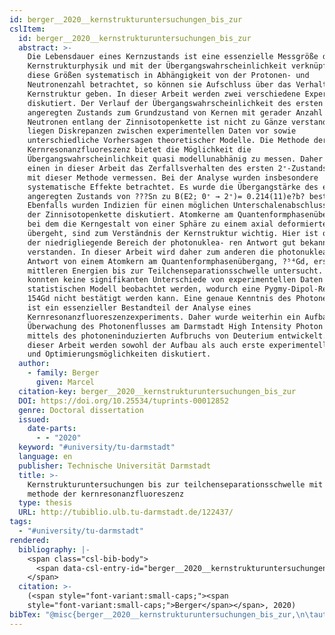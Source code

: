 ```yaml
---
id: berger__2020__kernstrukturuntersuchungen_bis_zur
cslItem:
  id: berger__2020__kernstrukturuntersuchungen_bis_zur
  abstract: >-
    Die Lebensdauer eines Kernzustands ist eine essenzielle Messgröße der
    Kernstrukturphysik und mit der Übergangswahrscheinlichkeit verknüpft. Werden
    diese Größen systematisch in Abhängigkeit von der Protonen- und
    Neutronenzahl betrachtet, so können sie Aufschluss über das Verhalten der
    Kernstruktur geben. In dieser Arbeit werden zwei verschiedene Experimente
    diskutiert. Der Verlauf der Übergangswahrscheinlichkeit des ersten
    angeregten Zustands zum Grundzustand von Kernen mit gerader Anzahl an
    Neutronen entlang der Zinnisotopenkette ist nicht zu Gänze verstanden. Es
    liegen Diskrepanzen zwischen experimentellen Daten vor sowie
    unterschiedliche Vorhersagen theoretischer Modelle. Die Methode der
    Kernresonanzfluoreszenz bietet die Möglichkeit die
    Übergangswahrscheinlichkeit quasi modellunabhänig zu messen. Daher wird zum
    einen in dieser Arbeit das Zerfallsverhalten des ersten 2⁺-Zustands in ???Sn
    mit dieser Methode vermessen. Bei der Analyse wurden insbesondere
    systematische Effekte betrachtet. Es wurde die Übergangstärke des ersten
    angeregten Zustands von ???Sn zu B(E2; 0⁺ → 2⁺)= 0.214(11)e?b? bestimmt.
    Ebenfalls wurden Indizien für einen möglichen Unterschalenabschluss entlang
    der Zinnisotopenkette diskutiert. Atomkerne am Quantenformphasenübergang,
    bei dem die Kerngestalt von einer Sphäre zu einem axial deformierten Rotor
    übergeht, sind zum Verständnis der Kernstruktur wichtig. Hier ist oftmals
    der niedrigliegende Bereich der photonuklea- ren Antwort gut bekannt und
    verstanden. In dieser Arbeit wird daher zum anderen die photonukleare
    Antwort von einem Atomkern am Quantenformphasenübergang, ?⁵⁴Gd, erstmals von
    mittleren Energien bis zur Teilchenseparationsschwelle untersucht. Es
    konnten keine signifikanten Unterschiede von experimentellen Daten zum
    statistischen Modell beobachtet werden, wodurch eine Pygmy-Dipol-Resonanz in
    154Gd nicht bestätigt werden kann. Eine genaue Kenntnis des Photonenflusses
    ist ein essenzieller Bestandteil der Analyse eines
    Kernresonanzfluoreszenzexperiments. Daher wurde weiterhin ein Aufbau zur
    Überwachung des Photonenflusses am Darmstadt High Intensity Photon Setup
    mittels des photoneninduzierten Aufbruchs von Deuterium entwickelt. In
    dieser Arbeit werden sowohl der Aufbau als auch erste experimentelle Befunde
    und Optimierungsmöglichkeiten diskutiert.
  author:
    - family: Berger
      given: Marcel
  citation-key: berger__2020__kernstrukturuntersuchungen_bis_zur
  DOI: https://doi.org/10.25534/tuprints-00012852
  genre: Doctoral dissertation
  issued:
    date-parts:
      - - "2020"
  keyword: "#university/tu-darmstadt"
  language: en
  publisher: Technische Universität Darmstadt
  title: >-
    Kernstrukturuntersuchungen bis zur teilchenseparationsschwelle mit der
    methode der kernresonanzfluoreszenz
  type: thesis
  URL: http://tubiblio.ulb.tu-darmstadt.de/122437/
tags:
  - "#university/tu-darmstadt"
rendered:
  bibliography: |-
    <span class="csl-bib-body">
      <span data-csl-entry-id="berger__2020__kernstrukturuntersuchungen_bis_zur" class="csl-entry"><span class='author-bib'>Berger</span>. <span class='date-bib'>(2020)</span>. <span class='title'><i><b><span style="font-style:normal;">Kernstrukturuntersuchungen bis zur teilchenseparationsschwelle mit der methode der kernresonanzfluoreszenz</span></b></i></span> [Doctoral dissertation, Technische Universität Darmstadt]. <span class='URL'><a href='https://doi.org/https://doi.org/10.25534/tuprints-00012852'>LINK</a></span></span>
    </span>
  citation: >-
    (<span style="font-variant:small-caps;"><span
    style="font-variant:small-caps;">Berger</span></span>, 2020)
bibTex: "@misc{berger__2020__kernstrukturuntersuchungen_bis_zur,\n\tauthor = {Berger, Marcel},\n\tdoi = {https://doi.org/10.25534/tuprints-00012852},\n\tyear = {2020},\n\tschool = {Technische Universit{\\\" a}t Darmstadt},\n\ttitle = {Kernstrukturuntersuchungen bis zur teilchenseparationsschwelle mit der methode der kernresonanzfluoreszenz},\n\ttype = {Doctoral dissertation},\n\turl = {http://tubiblio.ulb.tu-darmstadt.de/122437/},\n}\n\n"
---
```

